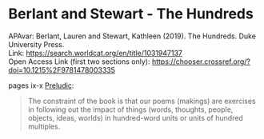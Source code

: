 # Berlant and Stewart - The Hundreds

APAvar: Berlant, Lauren and Stewart, Kathleen (2019). The Hundreds. Duke University Press.  
Link: <https://search.worldcat.org/en/title/1031947137>  
Open Access Link (first two sections only): <https://chooser.crossref.org/?doi=10.1215%2F9781478003335>  

pages ix-x [Preludic]((<https://read.dukeupress.edu/books/book/chapter-pdf/574368/9781478003335-ix.pdf>)):  
> The constraint of the book is that our poems (makings) are exercises in following out the impact of things (words, thoughts, people, objects, ideas, worlds) in hundred-word units or units of hundred multiples.


